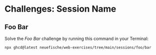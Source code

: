 # Challenges: Session Name

## Foo Bar

Solve the _Foo Bar_ challenge by running this command in your Terminal:

```
npx ghcd@latest neuefische/web-exercises/tree/main/sessions/foo/bar
```
